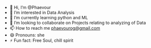 - 👋 Hi, I’m @Phaevour
- 👀 I’m interested in Data Analysis
- 🌱 I’m currently learning python and ML
- 💞️ I’m looking to collaborate on Projects relating to analyzing of Data
- 📫 How to reach me phaevourog@gmail.com
- 😄 Pronouns: she
- ⚡ Fun fact: Free Soul, chill spirit  

<!---
Phaevour/Phaevour is a ✨ special ✨ repository because its `README.md` (this file) appears on your GitHub profile.
You can click the Preview link to take a look at your changes.
--->
